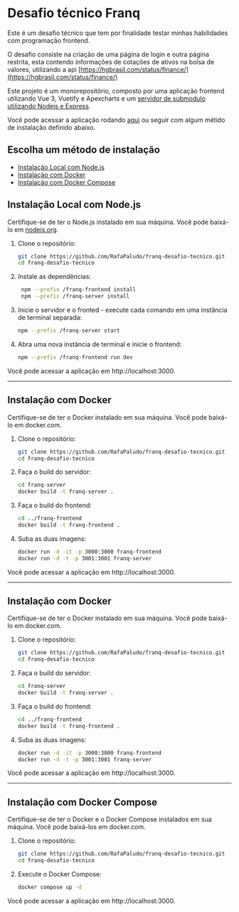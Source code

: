 # Desafio técnico Franq

Este é um desafio técnico que tem por finalidade testar minhas habilidades com programação frontend.

O desafio consiste na criação de uma página de login e outra página restrita, esta contendo informações de cotações de ativos na bolsa de valores, utilizando a api [https://hgbrasil.com/status/finance/](https://hgbrasil.com/status/finance/)

Este projeto é um monorepositório, composto por uma aplicação frontend utilizando Vue 3, Vuetify e Apexcharts e um [servidor de submodulo utilizando Nodejs e Express](https://github.com/RafaPaludo/franq-desafio-tecnico-server/tree/master).

Você pode acessar a aplicação rodando [aqui](http://35.173.236.69:3000/) ou seguir com algum métido de instalação definido abaixo.

## Escolha um método de instalação
- [Instalação Local com Node.js](#instalação-local-com-nodejs)
- [Instalação com Docker](#instalação-com-docker)
- [Instalação com Docker Compose](#instalação-com-docker-compose)

## Instalação Local com Node.js

Certifique-se de ter o Node.js instalado em sua máquina. Você pode baixá-lo em [nodejs.org](https://nodejs.org/).

1. Clone o repositório:
   ```bash
   git clone https://github.com/RafaPaludo/franq-desafio-tecnico.git
   cd franq-desafio-tecnico

2. Instale as dependências:
    ```bash
     npm --prefix /franq-frontend install
     npm --prefix /franq-server install

3. Inicie o servidor e o fronted - execute cada comando em uma instância de terminal separada:
     ```bash
     npm --prefix /franq-server start

4. Abra uma nova instância de terminal e inicie o frontend:
    ```bash
    npm --prefix /franq-frontend run dev

Você pode acessar a aplicação em http://localhost:3000.

----

## Instalação com Docker

Certifique-se de ter o Docker instalado em sua máquina. Você pode baixá-lo em docker.com.

1. Clone o repositório:
   ```bash
   git clone https://github.com/RafaPaludo/franq-desafio-tecnico.git
   cd franq-desafio-tecnico

2. Faça o build do servidor:
    ```bash
    cd franq-server
    docker build -t franq-server .

3. Faça o build do frontend:
    ```bash
    cd ../franq-frontend
    docker build -t franq-frontend .

4. Suba as duas imagens:
    ```bash
    docker run -d -it -p 3000:3000 franq-frontend
    docker run -d -t -p 3001:3001 franq-server

Você pode acessar a aplicação em http://localhost:3000.

----

## Instalação com Docker

Certifique-se de ter o Docker instalado em sua máquina. Você pode baixá-lo em docker.com.

1. Clone o repositório:
   ```bash
   git clone https://github.com/RafaPaludo/franq-desafio-tecnico.git
   cd franq-desafio-tecnico

2. Faça o build do servidor:
    ```bash
    cd franq-server
    docker build -t franq-server .

3. Faça o build do frontend:
    ```bash
    cd ../franq-frontend
    docker build -t franq-frontend .

4. Suba as duas imagens:
    ```bash
    docker run -d -it -p 3000:3000 franq-frontend
    docker run -d -t -p 3001:3001 franq-server

Você pode acessar a aplicação em http://localhost:3000.

----

## Instalação com Docker Compose

Certifique-se de ter o Docker e o Docker Compose instalados em sua máquina. Você pode baixá-los em docker.com.

1. Clone o repositório:
   ```bash
   git clone https://github.com/RafaPaludo/franq-desafio-tecnico.git
   cd franq-desafio-tecnico

2. Execute o Docker Compose:
   ```bash
   docker compose up -d 
   
Você pode acessar a aplicação em http://localhost:3000.
